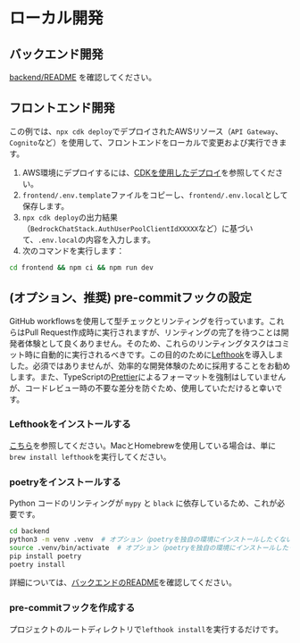 # ローカル開発

## バックエンド開発

[backend/README](../backend/README_pl-PL_ja-JP.md) を確認してください。

## フロントエンド開発

この例では、`npx cdk deploy`でデプロイされたAWSリソース（`API Gateway`、`Cognito`など）を使用して、フロントエンドをローカルで変更および実行できます。

1. AWS環境にデプロイするには、[CDKを使用したデプロイ](../README.md#deploy-using-cdk)を参照してください。
2. `frontend/.env.template`ファイルをコピーし、`frontend/.env.local`として保存します。
3. `npx cdk deploy`の出力結果（`BedrockChatStack.AuthUserPoolClientIdXXXXX`など）に基づいて、`.env.local`の内容を入力します。
4. 次のコマンドを実行します：

```zsh
cd frontend && npm ci && npm run dev
```

## (オプション、推奨) pre-commitフックの設定

GitHub workflowsを使用して型チェックとリンティングを行っています。これらはPull Request作成時に実行されますが、リンティングの完了を待つことは開発者体験として良くありません。そのため、これらのリンティングタスクはコミット時に自動的に実行されるべきです。この目的のために[Lefthook](https://github.com/evilmartians/lefthook?tab=readme-ov-file#install)を導入しました。必須ではありませんが、効率的な開発体験のために採用することをお勧めします。また、TypeScriptの[Prettier](https://prettier.io/)によるフォーマットを強制はしていませんが、コードレビュー時の不要な差分を防ぐため、使用していただけると幸いです。

### Lefthookをインストールする

[こちら](https://github.com/evilmartians/lefthook#install)を参照してください。MacとHomebrewを使用している場合は、単に`brew install lefthook`を実行してください。

### poetryをインストールする

Python コードのリンティングが `mypy` と `black` に依存しているため、これが必要です。

```sh
cd backend
python3 -m venv .venv  # オプション（poetryを独自の環境にインストールしたくない場合）
source .venv/bin/activate  # オプション（poetryを独自の環境にインストールしたくない場合）
pip install poetry
poetry install
```

詳細については、[バックエンドのREADME](../backend/README_pl-PL_ja-JP.md)を確認してください。

### pre-commitフックを作成する

プロジェクトのルートディレクトリで`lefthook install`を実行するだけです。